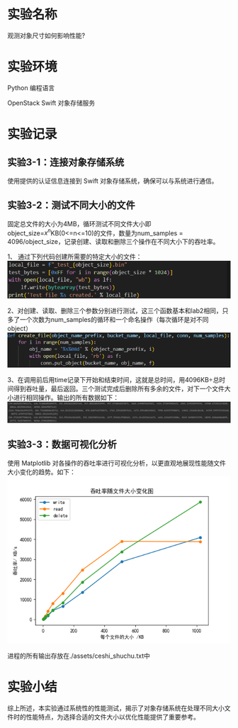 # 实验名称

观测对象尺寸如何影响性能?

# 实验环境

Python 编程语言

OpenStack Swift 对象存储服务

# 实验记录

## 实验3-1：连接对象存储系统
使用提供的认证信息连接到 Swift 对象存储系统，确保可以与系统进行通信。

## 实验3-2：测试不同大小的文件
固定总文件的大小为4MB，循环测试不同文件大小即object_size=$x^n$KB(0<=n<=10)的文件，数量为num_samples = 4096/object_size，记录创建、读取和删除三个操作在不同大小下的吞吐率。

1、 通过下列代码创建所需要的特定大小的文件：
![](./figure/createfile.png "")

2、对创建、读取、删除三个参数分别进行测试，这三个函数基本和lab2相同，只多了一个次数为num_samples的循环和一个命名操作（每次循环是对不同object）
![](./figure/different.png "")

3、在调用前后用time记录下开始和结束时间，这就是总时间，用4096KB$\div$总时间得到吞吐量，最后返回。三个测试完成后删除所有多余的文件，对下一个文件大小进行相同操作。输出的所有数据如下：
![](./figure/finally_date.png "")

## 实验3-3：数据可视化分析
使用 Matplotlib 对各操作的吞吐率进行可视化分析，以更直观地展现性能随文件大小变化的趋势。如下：
![](./figure/pic.png "")

进程的所有输出存放在./assets/ceshi_shuchu.txt中

# 实验小结

综上所述，本实验通过系统性的性能测试，揭示了对象存储系统在处理不同大小文件时的性能特点，为选择合适的文件大小以优化性能提供了重要参考。